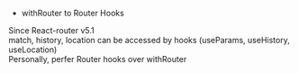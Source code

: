 * withRouter to Router Hooks

Since React-router v5.1 <br />
match, history, location can be accessed by hooks (useParams, useHistory, useLocation) <br />
Personally, perfer Router hooks over withRouter
